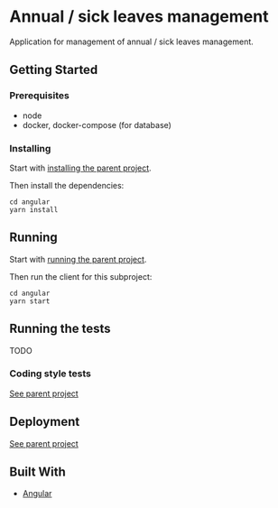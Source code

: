 # Annual / sick leaves management

Application for management of annual / sick leaves management.

## Getting Started

### Prerequisites

* node
* docker, docker-compose (for database)

### Installing

Start with [installing the parent project](../README.md#installing).

Then install the dependencies:

```
cd angular
yarn install
```

## Running

Start with [running the parent project](../README.md#running).

Then run the client for this subproject:

```
cd angular
yarn start
```

## Running the tests

TODO

### Coding style tests

[See parent project](../README.md#coding-style-tests)

## Deployment

[See parent project](../README.md#deployment)

## Built With

* [Angular](https://angular.io/)
